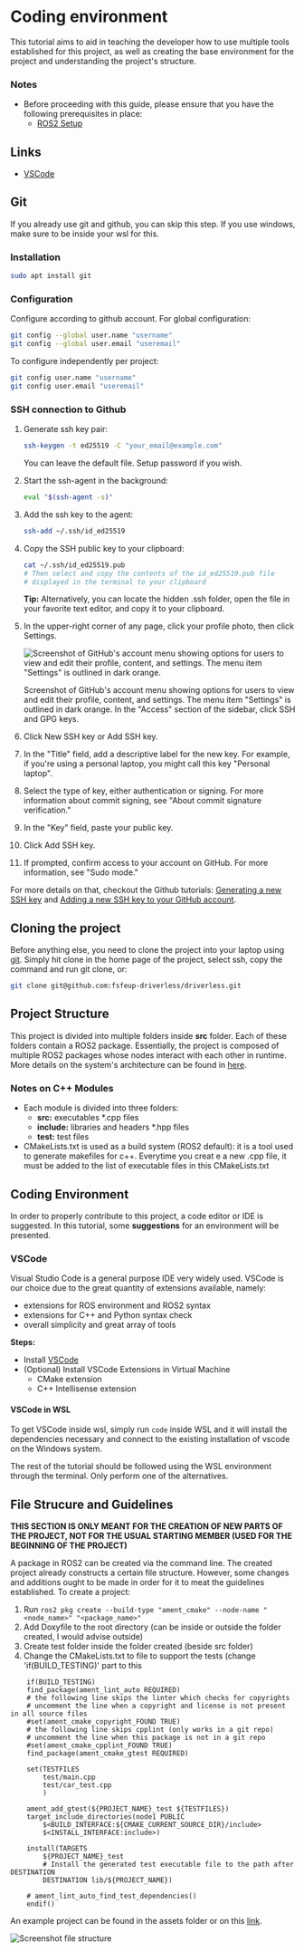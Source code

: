 # Coding environment

This tutorial aims to aid in teaching the developer how to use multiple tools established for this project, as well as creating the base environment for the project and understanding the project's structure.

### Notes
- Before proceeding with this guide, please ensure that you have the following prerequisites in place:
    - [ROS2 Setup](./ros2_setup.md)

## Links
- [VSCode](https://code.visualstudio.com/Download)

## Git

If you already use git and github, you can skip this step. If you use windows, make sure to be inside your wsl for this.

### Installation

```sh
sudo apt install git
```

### Configuration

Configure according to github account. For global configuration:

```sh
git config --global user.name "username"
git config --global user.email "useremail"
```

To configure independently per project:

```sh
git config user.name "username"
git config user.email "useremail"
```

### SSH connection to Github

1. Generate ssh key pair:
    ```sh
    ssh-keygen -t ed25519 -C "your_email@example.com"
    ```
    You can leave the default file. Setup password if you wish.
2. Start the ssh-agent in the background:
    ```sh
    eval "$(ssh-agent -s)"
    ```
1. Add the ssh key to the agent:
    ```sh
    ssh-add ~/.ssh/id_ed25519
    ```
1. Copy the SSH public key to your clipboard:
    ```sh
    cat ~/.ssh/id_ed25519.pub
    # Then select and copy the contents of the id_ed25519.pub file
    # displayed in the terminal to your clipboard
    ```
    **Tip:** Alternatively, you can locate the hidden .ssh folder, open the file in your favorite text editor, and copy it to your clipboard.
1. In the upper-right corner of any page, click your profile photo, then click Settings.

    ![Screenshot of GitHub's account menu showing options for users to view and edit their profile, content, and settings. The menu item "Settings" is outlined in dark orange.](../assets/coding_environment/ssh-github.png)

    Screenshot of GitHub's account menu showing options for users to view and edit their profile, content, and settings. The menu item "Settings" is outlined in dark orange.
    In the "Access" section of the sidebar, click  SSH and GPG keys.
1. Click New SSH key or Add SSH key.
1. In the "Title" field, add a descriptive label for the new key. For example, if you're using a personal laptop, you might call this key "Personal laptop".
1. Select the type of key, either authentication or signing. For more information about commit signing, see "About commit signature verification."
1. In the "Key" field, paste your public key.
1. Click Add SSH key.
1. If prompted, confirm access to your account on GitHub. For more information, see "Sudo mode."

For more details on that, checkout the Github tutorials: [Generating a new SSH key](https://docs.github.com/en/authentication/connecting-to-github-with-ssh/generating-a-new-ssh-key-and-adding-it-to-the-ssh-agent) and [Adding a new SSH key to your GitHub account](https://docs.github.com/en/authentication/connecting-to-github-with-ssh/adding-a-new-ssh-key-to-your-github-account). 

## Cloning the project

Before anything else, you need to clone the project into your laptop using [git](https://git-scm.com/book/en/v2/Getting-Started-About-Version-Control). Simply hit clone in the home page of the project, select ssh, copy the command and run git clone, or:
```sh
git clone git@github.com:fsfeup-driverless/driverless.git
```

## Project Structure

This project is divided into multiple folders inside **src** folder. Each of these folders contain a ROS2 package. Essentially, the project is composed of multiple ROS2 packages whose nodes interact with each other in runtime. More details on the system's architecture can be found in [here](../project-specification.md).

### Notes on C++ Modules

- Each module is divided into three folders:
  - **src:** executables *.cpp files
  - **include:** libraries and headers *.hpp files
  - **test:** test files
- CMakeLists.txt is used as a build system (ROS2 default): it is a tool used to generate makefiles for c++. Everytime you creat e a new .cpp file, it must be added to the list of executable files in this CMakeLists.txt

## Coding Environment

In order to properly contribute to this project, a code editor or IDE is suggested. In this tutorial, some **suggestions** for an environment will be presented.


### VSCode

Visual Studio Code is a general purpose IDE very widely used. VSCode is our choice due to the great quantity of extensions available, namely:
- extensions for ROS environment and ROS2 syntax
- extensions for C++ and Python syntax check
- overall simplicity and great array of tools

**Steps:**

- Install [VSCode](https://code.visualstudio.com/Download)
- (Optional) Install VSCode Extensions in Virtual Machine
    - CMake extension 
    - C++ Intellisense extension

#### VSCode in WSL

To get VSCode inside wsl, simply run ```code``` inside WSL and it will install the dependencies necessary and connect to the existing installation of vscode on the Windows system.

The rest of the tutorial should be followed using the WSL environment through the terminal. Only perform one of the alternatives.

## File Strucure and Guidelines

**THIS SECTION IS ONLY MEANT FOR THE CREATION OF NEW PARTS OF THE PROJECT, NOT FOR THE USUAL STARTING MEMBER (USED FOR THE BEGINNING OF THE PROJECT)**

A package in ROS2 can be created via the command line. The created project already constructs a certain file structure. However, some changes and additions ought to be made in order for it to meat the guidelines established. To create a project:
1. Run ```ros2 pkg create --build-type "ament_cmake" --node-name "<node_name>" "<package_name>"```
2. Add Doxyfile to the root directory (can be inside or outside the folder created, I would advise outside)
3. Create test folder inside the folder created (beside src folder)
4. Change the CMakeLists.txt to file to support the tests (change 'if(BUILD_TESTING)' part to this 

```
    if(BUILD_TESTING)
    find_package(ament_lint_auto REQUIRED)
    # the following line skips the linter which checks for copyrights
    # uncomment the line when a copyright and license is not present in all source files
    #set(ament_cmake_copyright_FOUND TRUE)
    # the following line skips cpplint (only works in a git repo)
    # uncomment the line when this package is not in a git repo
    #set(ament_cmake_cpplint_FOUND TRUE)
    find_package(ament_cmake_gtest REQUIRED)

    set(TESTFILES 
        test/main.cpp
        test/car_test.cpp
        )
    
    ament_add_gtest(${PROJECT_NAME}_test ${TESTFILES})
    target_include_directories(node1 PUBLIC
        $<BUILD_INTERFACE:${CMAKE_CURRENT_SOURCE_DIR}/include>
        $<INSTALL_INTERFACE:include>)

    install(TARGETS
        ${PROJECT_NAME}_test
        # Install the generated test executable file to the path after DESTINATION
        DESTINATION lib/${PROJECT_NAME})

    # ament_lint_auto_find_test_dependencies()
    endif()
```

An example project can be found in the assets folder or on this [link]().

![Screenshot file structure](../assets/environment_setup_tutorial/Screenshot-example-filestructure.png)

